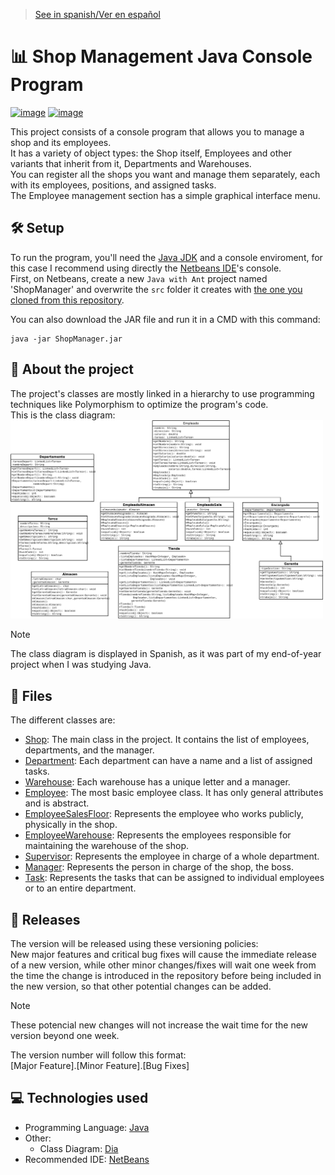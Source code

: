 > [See in spanish/Ver en español](https://github.com/LuisMiSanVe/JavaShopManagement/blob/main/README.es.md)

# 📊 Shop Management Java Console Program

[![image](https://img.shields.io/badge/apache%20netbeans-1B6AC6?style=for-the-badge&logo=apache%20netbeans%20IDE&logoColor=white)](https://netbeans.apache.org/front/main/index.html)
[![image](https://img.shields.io/badge/java-%23ED8B00.svg?style=for-the-badge&logo=openjdk&logoColor=white)](https://www.java.com/)

This project consists of a console program that allows you to manage a shop and its employees.  
It has a variety of object types: the Shop itself, Employees and other variants that inherit from it, Departments and Warehouses.  
You can register all the shops you want and manage them separately, each with its employees, positions, and assigned tasks.  
The Employee management section has a simple graphical interface menu.

## 🛠️ Setup
To run the program, you'll need the [Java JDK](https://www.oracle.com/java/technologies/downloads/) and a console enviroment, for this case I recommend using directly the [Netbeans IDE](https://netbeans.apache.org/front/main/index.html)'s console.\
First, on Netbeans, create a new `Java with Ant` project named 'ShopManager' and overwrite the `src` folder it creates with [the one you cloned from this repository](https://github.com/LuisMiSanVe/JavaShopManagement/tree/main/ShopManager/src).

You can also download the JAR file and run it in a CMD with this command:
```
java -jar ShopManager.jar
```
## 📖 About the project
The project's classes are mostly linked in a hierarchy to use programming techniques like Polymorphism to optimize the program's code.  
This is the class diagram:  
<img src="https://github.com/LuisMiSanVe/LuisMiSanVe/blob/main/Resources/ShopManager/classDiagram.png" width="500" alt="Class diagram">

> [!NOTE]  
> The class diagram is displayed in Spanish, as it was part of my end-of-year project when I was studying Java.

## 📂 Files
The different classes are:
- [Shop](https://github.com/LuisMiSanVe/JavaShopManagement/blob/main/ShopManager/src/shopmanager/Shop.java): The main class in the project. It contains the list of employees, departments, and the manager.
- [Department](https://github.com/LuisMiSanVe/JavaShopManagement/blob/main/ShopManager/src/shopmanager/Department.java): Each department can have a name and a list of assigned tasks.
- [Warehouse](https://github.com/LuisMiSanVe/JavaShopManagement/blob/main/ShopManager/src/shopmanager/Warehouse.java): Each warehouse has a unique letter and a manager.
- [Employee](https://github.com/LuisMiSanVe/JavaShopManagement/blob/main/ShopManager/src/shopmanager/Employee.java): The most basic employee class. It has only general attributes and is abstract.
- [EmployeeSalesFloor](https://github.com/LuisMiSanVe/JavaShopManagement/blob/main/ShopManager/src/shopmanager/EmployeeSalesFloor.java): Represents the employee who works publicly, physically in the shop.
- [EmployeeWarehouse](https://github.com/LuisMiSanVe/JavaShopManagement/blob/main/ShopManager/src/shopmanager/EmployeeWarehouse.java): Represents the employees responsible for maintaining the warehouse of the shop.
- [Supervisor](https://github.com/LuisMiSanVe/JavaShopManagement/blob/main/ShopManager/src/shopmanager/Supervisor.java): Represents the employee in charge of a whole department.
- [Manager](https://github.com/LuisMiSanVe/JavaShopManagement/blob/main/ShopManager/src/shopmanager/Manager.java): Represents the person in charge of the shop, the boss.
- [Task](https://github.com/LuisMiSanVe/JavaShopManagement/blob/main/ShopManager/src/shopmanager/Task.java): Represents the tasks that can be assigned to individual employees or to an entire department.

## 🚀 Releases
The version will be released using these versioning policies:\
New major features and critical bug fixes will cause the immediate release of a new version, while other minor changes/fixes will wait one week from the time the change is introduced in the repository before being included in the new version, so that other potential changes can be added.
>[!NOTE]
>These potencial new changes will not increase the wait time for the new version beyond one week.

The version number will follow this format: \
\[Major Feature\].\[Minor Feature\].\[Bug Fixes\]

## 💻 Technologies used
- Programming Language: [Java](https://www.java.com/)
- Other:
  - Class Diagram: [Dia](http://dia-installer.de/index.html)
- Recommended IDE: [NetBeans](https://netbeans.apache.org/front/main/index.html)
